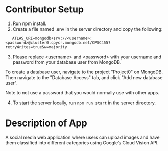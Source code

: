 # Contributor Setup

1. Run npm install.
2. Create a file named .env in the server directory and copy the following:

```
   ATLAS_URI=mongodb+srv://<username>:<password>@cluster0.cpycr.mongodb.net/CPSC455?retryWrites=true&w=majority
```
3. Please replace \<username> and \<password> with your username and password from your database user from MongoDB.

To create a database user, navigate to the project "Project0" on MongoDB. Then navigate to the "Database Access" tab, and click "Add new database user".

Note to not use a password that you would normally use with other apps.

4. To start the server locally, run ```npm run start``` in the server directory.

# Description of App

A social media web application where users can upload images and have them classified into different categories using Google’s Cloud Vision API. 



